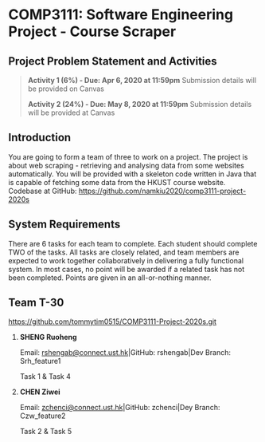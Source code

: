 # COMP3111: Software Engineering Project - Course Scraper
## Project Problem Statement and Activities



> **Activity 1 (6%) - Due: Apr 6, 2020 at 11:59pm** 
> Submission details will be provided on Canvas
>
> **Activity 2 (24%) - Due: May 8, 2020 at 11:59pm**
> Submission details will be provided at Canvas


## Introduction

You are going to form a team of three to work on a project. The project is about web scraping - retrieving and analysing data from some websites automatically. You will be provided with a skeleton code written in Java that is capable of fetching some data from the HKUST course website. 
Codebase at GitHub: https://github.com/namkiu2020/comp3111-project-2020s 
  


## System Requirements

There are 6 tasks for each team to complete. Each student should complete TWO of the tasks. All tasks are closely related, and team members are expected to work together collaboratively in delivering a fully functional system. In most cases, no point will be awarded if a related task has not been completed. Points are given in an all-or-nothing manner.

## Team T-30
https://github.com/tommytim0515/COMP3111-Project-2020s.git

1. **SHENG Ruoheng**

	Email: rshengab@connect.ust.hk|GitHub: rshengab|Dev Branch: Srh_feature1

	Task 1 & Task 4

2. **CHEN Ziwei**

     Email: zchenci@connect.ust.hk|GitHub: zchenci|Dey Branch: Czw_feature2
     
     Task 2 & Task 5

